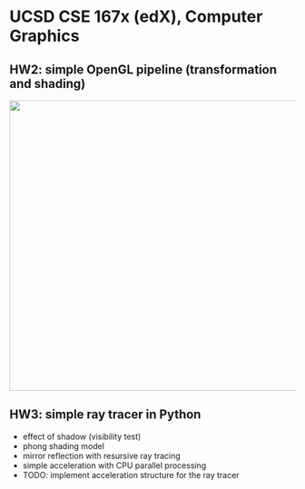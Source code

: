 # UCSD CSE 167x (edX), Computer Graphics
## HW2: simple OpenGL pipeline (transformation and shading)

<img src="https://github.com/lingqiz/UCSD-CSE-167x/blob/master/hw2.png" width="512">

## HW3: simple ray tracer in Python 
- effect of shadow (visibility test)
- phong shading model
- mirror reflection with resursive ray tracing
- simple acceleration with CPU parallel processing
- TODO: implement acceleration structure for the ray tracer